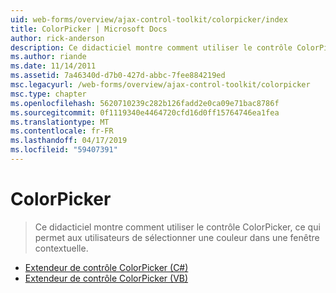 ```yaml
---
uid: web-forms/overview/ajax-control-toolkit/colorpicker/index
title: ColorPicker | Microsoft Docs
author: rick-anderson
description: Ce didacticiel montre comment utiliser le contrôle ColorPicker, ce qui permet aux utilisateurs de sélectionner une couleur dans une fenêtre contextuelle.
ms.author: riande
ms.date: 11/14/2011
ms.assetid: 7a46340d-d7b0-427d-abbc-7fee884219ed
msc.legacyurl: /web-forms/overview/ajax-control-toolkit/colorpicker
msc.type: chapter
ms.openlocfilehash: 5620710239c282b126fadd2e0ca09e71bac8786f
ms.sourcegitcommit: 0f1119340e4464720cfd16d0ff15764746ea1fea
ms.translationtype: MT
ms.contentlocale: fr-FR
ms.lasthandoff: 04/17/2019
ms.locfileid: "59407391"
---
```

# <a name="colorpicker"></a>ColorPicker

> Ce didacticiel montre comment utiliser le contrôle ColorPicker, ce qui permet aux utilisateurs de sélectionner une couleur dans une fenêtre contextuelle.


- [Extendeur de contrôle ColorPicker (C#)](using-the-colorpicker-control-extender-cs.md)
- [Extendeur de contrôle ColorPicker (VB)](using-the-colorpicker-control-extender-vb.md)
